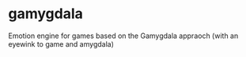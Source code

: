 # gamygdala
Emotion engine for games based on the Gamygdala appraoch (with an eyewink to game and amygdala)
